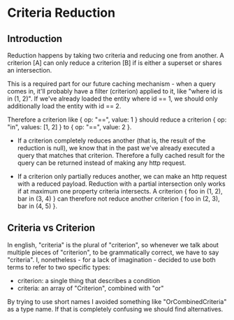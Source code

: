 # Criteria Reduction
## Introduction
Reduction happens by taking two criteria and reducing one from another.
A criterion [A] can only reduce a criterion [B] if is either a superset or shares an intersection.

This is a required part for our future caching mechanism - when a query comes in, it'll probably have a filter (criterion) applied to it,
like "where id is in (1, 2)". If we've already loaded the entity where id == 1, we should only additionally load the entity with id == 2.

Therefore a criterion like { op: "==", value: 1 } should reduce a criterion { op: "in", values: [1, 2] } to { op: "==", value: 2 }.

- If a criterion completely reduces another (that is, the result of the reduction is null), we know that in the past we've already executed a query that matches that criterion.
Therefore a fully cached result for the query can be returned instead of making any http request.

- If a criterion only partially reduces another, we can make an http request with a reduced payload. Reduction with a partial intersection only works if at maximum one property criteria intersects.
A criterion { foo in (1, 2), bar in (3, 4) } can therefore not reduce another criterion { foo in (2, 3), bar in (4, 5) }.

## Criteria vs Criterion
In english, "criteria" is the plural of "criterion", so whenever we talk about multiple pieces of "criterion",
to be grammatically correct, we have to say "criteria".
I, nonetheless - for a lack of imagination - decided to use both terms to refer to two specific types:
- criterion: a single thing that describes a condition
- criteria: an array of "Criterion", combined with "or"

By trying to use short names I avoided something like "OrCombinedCriteria" as a type name.
If that is completely confusing we should find alternatives.
